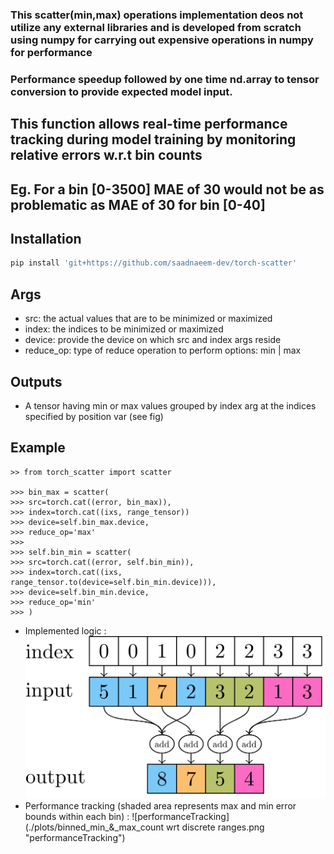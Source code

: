 ### This scatter(min,max) operations implementation deos not utilize any external libraries and is developed from scratch using numpy for carrying out expensive operations in numpy for performance
### Performance speedup followed by one time nd.array to tensor conversion to provide expected model input.
## This function allows real-time performance tracking during model training by monitoring relative errors w.r.t bin counts 
## Eg. For a bin [0-3500] MAE of 30 would not be as problematic as MAE of 30 for bin [0-40]  

## Installation
```bash
pip install 'git+https://github.com/saadnaeem-dev/torch-scatter'
```

## Args
- src: the actual values that are to be minimized or maximized
- index: the indices to be minimized or maximized
- device: provide the device on which src and index args reside
- reduce_op: type of reduce operation to perform options: min | max

## Outputs
- A tensor having min or max values grouped by index arg at the indices specified by position var (see fig)

## Example
```
>> from torch_scatter import scatter

>>> bin_max = scatter(
>>> src=torch.cat((error, bin_max)),
>>> index=torch.cat((ixs, range_tensor))
>>> device=self.bin_max.device,
>>> reduce_op='max'
>>> 
>>> self.bin_min = scatter(
>>> src=torch.cat((error, self.bin_min)),
>>> index=torch.cat((ixs, range_tensor.to(device=self.bin_min.device))),
>>> device=self.bin_min.device,
>>> reduce_op='min'
>>> )

```
- Implemented logic : 
![logicFlowDiagram](./plots/scatter_operation_(min,max).png "logicFlowDiagram")
- Performance tracking (shaded area represents max and min error bounds within each bin) : 
![performanceTracking](./plots/binned_min_&_max_count wrt discrete ranges.png 
"performanceTracking")

